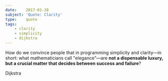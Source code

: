 ```yaml
---
date:    2017-01-28
subject: 'Quote: Clarity'
type:    quote
tags:
    - clarity
    - simplicity
    - dijkstra
---
```


How do we convince people that in programming simplicity and clarity—in short: what mathematicians call "elegance”—are __not a dispensable luxury, but a crucial matter that decides between success and failure__?

<span class="quoth">Dijkstra</span>

